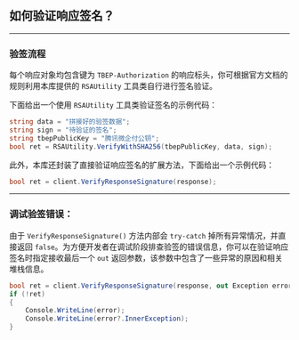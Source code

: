 ﻿## 如何验证响应签名？

---

### 验签流程

每个响应对象均包含键为 `TBEP-Authorization` 的响应标头，你可根据官方文档的规则利用本库提供的 `RSAUtility` 工具类自行进行签名验证。

下面给出一个使用 `RSAUtility` 工具类验证签名的示例代码：

```csharp
string data = "拼接好的验签数据";
string sign = "待验证的签名";
string tbepPublicKey = "腾讯微企付公钥";
bool ret = RSAUtility.VerifyWithSHA256(tbepPublicKey, data, sign);
```

此外，本库还封装了直接验证响应签名的扩展方法，下面给出一个示例代码：

```csharp
bool ret = client.VerifyResponseSignature(response);
```

---

### 调试验签错误：

由于 `VerifyResponseSignature()` 方法内部会 `try-catch` 掉所有异常情况，并直接返回 `false`。为方便开发者在调试阶段排查验签的错误信息，你可以在验证响应签名时指定接收最后一个 `out` 返回参数，该参数中包含了一些异常的原因和相关堆栈信息。

```csharp
bool ret = client.VerifyResponseSignature(response, out Exception error);
if (!ret)
{
    Console.WriteLine(error);
    Console.WriteLine(error?.InnerException);
}
```
